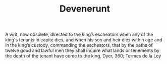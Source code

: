 ---
title: Devenerunt
letter: D
permalink: "/definitions/bld-devenerunt.html"
body: A writ, now obsolete, dlrected to the king’s escheators when any of the king's
  tenants in capite dies, and when his son and heir dies within age and in the king’s
  custody, commanding the escheators, that by the oaths of twelve good and lawful
  men they shall inquire what lands or tenements by the death of the tenant have come
  to the king. Dyer, 360; Termes de la Ley
published_at: '2018-07-07'
source: Black's Law Dictionary 2nd Ed (1910)
layout: post
---
